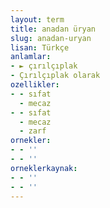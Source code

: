 ```yaml
---
layout: term
title: anadan üryan
slug: anadan-uryan
lisan: Türkçe
anlamlar:
- ► çırılçıplak
- Çırılçıplak olarak
ozellikler:
- - sıfat
  - mecaz
- - sıfat
  - mecaz
  - zarf
ornekler:
- - ''
- - ''
orneklerkaynak:
- - ''
- - ''
---
```

